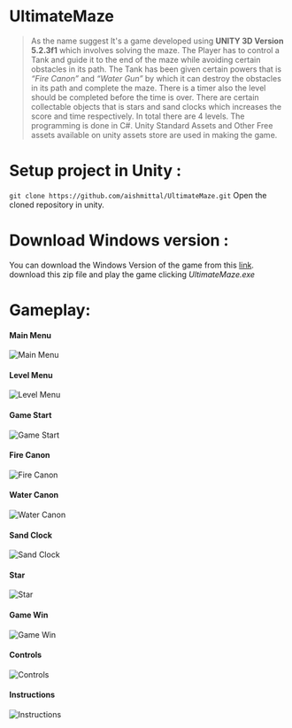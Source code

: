 # UltimateMaze

>As the name suggest It's a game developed using **UNITY 3D Version 5.2.3f1** which involves solving the maze. 
The Player has to control a Tank and guide it to the end of the maze while avoiding certain
obstacles in its path. The Tank has been given certain powers that is *“Fire Canon”* and *“Water Gun”*
by which it can destroy the obstacles in its path and complete the maze. There is a timer also the 
level should be completed before the time is over. There are certain collectable objects that
is stars and sand clocks which increases the score and time respectively. In total there are 4 levels. 
The programming is done in C#. Unity Standard Assets and Other Free assets available on unity assets 
store are used in making the game.

# Setup project in Unity :
`git clone https://github.com/aishmittal/UltimateMaze.git`
Open the cloned repository in unity.

# Download Windows version :
You can download the Windows Version of the game from this [link](https://drive.google.com/open?id=0B--VzLkl2t5kSkdKaHNpRVM4bDg).
download this zip file and play the game clicking _UltimateMaze.exe_

# Gameplay:
####  Main Menu
![Main Menu](/Screenshots/screenshot1.jpg)
####  Level Menu
![Level Menu](/Screenshots/screenshot4.jpg)
####  Game Start
![Game Start](/Screenshots/screenshot5.jpg)
####  Fire Canon
![Fire Canon](/Screenshots/screenshot6.jpg)
####  Water Canon
![Water Canon](/Screenshots/screenshot7.jpg)
####  Sand Clock 
![Sand Clock](/Screenshots/screenshot8.jpg)
####  Star
![Star](/Screenshots/screenshot9.jpg)
####  Game Win
![Game Win](/Screenshots/screenshot10.jpg)
####  Controls
![Controls](/Screenshots/screenshot2.jpg)
####  Instructions
![Instructions](/Screenshots/screenshot3.jpg)



